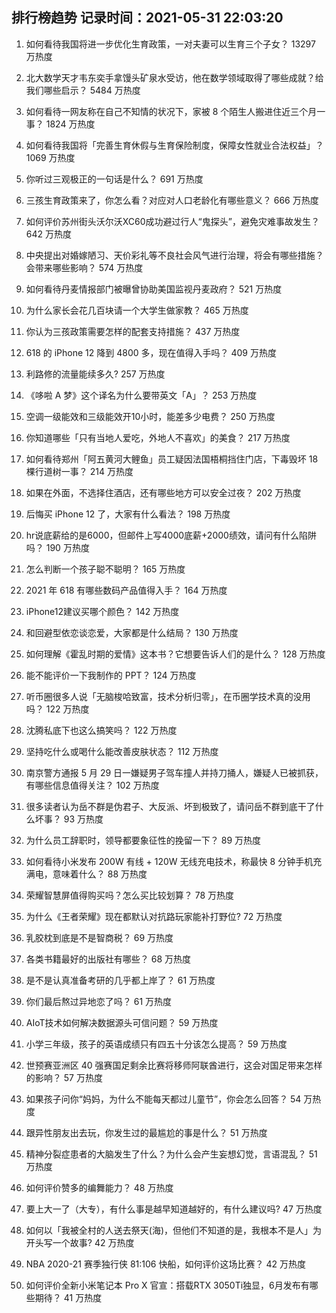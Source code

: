 
## 排行榜趋势 记录时间：2021-05-31 22:03:20
  
  1. 如何看待我国将进一步优化生育政策，一对夫妻可以生育三个子女？ 13297 万热度
    
  2. 北大数学天才韦东奕手拿馒头矿泉水受访，他在数学领域取得了哪些成就？给我们哪些启示？ 5484 万热度
    
  3. 如何看待一网友称在自己不知情的状况下，家被 8 个陌生人搬进住近三个月一事？ 1824 万热度
    
  4. 如何看待我国将「完善生育休假与生育保险制度，保障女性就业合法权益」？ 1069 万热度
    
  5. 你听过三观极正的一句话是什么？ 691 万热度
    
  6. 三孩生育政策来了，你怎么看？对应对人口老龄化有哪些意义？ 666 万热度
    
  7. 如何评价苏州街头沃尔沃XC60成功避过行人“鬼探头”，避免灾难事故发生？ 642 万热度
    
  8. 中央提出对婚嫁陋习、天价彩礼等不良社会风气进行治理，将会有哪些措施？会带来哪些影响？ 574 万热度
    
  9. 如何看待丹麦情报部门被曝曾协助美国监视丹麦政府？ 521 万热度
    
  10. 为什么家长会花几百块请一个大学生做家教？ 465 万热度
    
  11. 你认为三孩政策需要怎样的配套支持措施？ 437 万热度
    
  12. 618 的 iPhone 12 降到 4800 多，现在值得入手吗？ 409 万热度
    
  13. 利路修的流量能续多久? 257 万热度
    
  14. 《哆啦 A 梦》这个译名为什么要带英文「A」？ 253 万热度
    
  15. 空调一级能效和三级能效开10小时，能差多少电费？ 250 万热度
    
  16. 你知道哪些「只有当地人爱吃，外地人不喜欢」的美食？ 217 万热度
    
  17. 如何看待郑州「阿五黄河大鲤鱼」员工疑因法国梧桐挡住门店，下毒毁坏 18 棵行道树一事？ 214 万热度
    
  18. 如果在外面，不选择住酒店，还有哪些地方可以安全过夜？ 202 万热度
    
  19. 后悔买 iPhone 12 了，大家有什么看法？ 198 万热度
    
  20. hr说底薪给的是6000，但邮件上写4000底薪+2000绩效，请问有什么陷阱吗？ 190 万热度
    
  21. 怎么判断一个孩子聪不聪明？ 165 万热度
    
  22. 2021 年 618 有哪些数码产品值得入手？ 164 万热度
    
  23. iPhone12建议买哪个颜色？ 142 万热度
    
  24. 和回避型依恋谈恋爱，大家都是什么结局？ 130 万热度
    
  25. 如何理解《霍乱时期的爱情》这本书？它想要告诉人们的是什么？ 128 万热度
    
  26. 能不能评价一下我制作的 PPT？ 124 万热度
    
  27. 听币圈很多人说「无脑梭哈致富，技术分析归零」，在币圈学技术真的没用吗？ 122 万热度
    
  28. 沈腾私底下也这么搞笑吗？ 122 万热度
    
  29. 坚持吃什么或喝什么能改善皮肤状态？ 112 万热度
    
  30. 南京警方通报 5 月 29 日一嫌疑男子驾车撞人并持刀捅人，嫌疑人已被抓获，有哪些信息值得关注？ 102 万热度
    
  31. 很多读者认为岳不群是伪君子、大反派、坏到极致了，请问岳不群到底干了什么坏事？ 93 万热度
    
  32. 为什么员工辞职时，领导都要象征性的挽留一下？ 89 万热度
    
  33. 如何看待小米发布 200W 有线 + 120W 无线充电技术，称最快 8 分钟手机充满电，意味着什么？ 88 万热度
    
  34. 荣耀智慧屏值得购买吗？怎么买比较划算？ 78 万热度
    
  35. 为什么《王者荣耀》现在都默认对抗路玩家能补打野位? 72 万热度
    
  36. 乳胶枕到底是不是智商税？ 69 万热度
    
  37. 各类书籍最好的出版社有哪些？ 68 万热度
    
  38. 是不是认真准备考研的几乎都上岸了？ 61 万热度
    
  39. 你们最后熬过异地恋了吗？ 61 万热度
    
  40. AIoT技术如何解决数据源头可信问题？ 59 万热度
    
  41. 小学三年级，孩子的英语成绩只有四五十分该怎么提高？ 59 万热度
    
  42. 世预赛亚洲区 40 强赛国足剩余比赛将移师阿联酋进行，这会对国足带来怎样的影响？ 57 万热度
    
  43. 如果孩子问你“妈妈，为什么不能每天都过儿童节”，你会怎么回答？ 54 万热度
    
  44. 跟异性朋友出去玩，你发生过的最尴尬的事是什么？ 51 万热度
    
  45. 精神分裂症患者的大脑发生了什么？为什么会产生妄想幻觉，言语混乱？ 51 万热度
    
  46. 如何评价赞多的编舞能力？ 48 万热度
    
  47. 要上大一了（大专），有什么事是越早知道越好的，有什么建议吗? 47 万热度
    
  48. 如何以「我被全村的人送去祭天(海)，但他们不知道的是，我根本不是人」为开头写一个故事? 42 万热度
    
  49. NBA 2020-21 赛季独行侠 81:106 快船，如何评价这场比赛？ 42 万热度
    
  50. 如何评价全新小米笔记本 Pro X 官宣：搭载RTX 3050Ti独显，6月发布有哪些期待？ 41 万热度
    